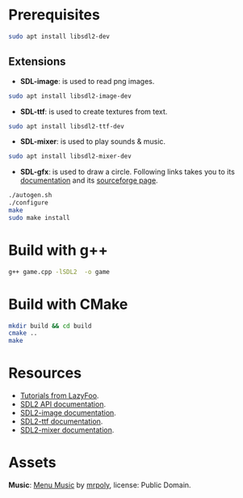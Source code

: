 # Prerequisites
```bash
sudo apt install libsdl2-dev
```

## Extensions
- **SDL-image**: is used to read png images.

```bash
sudo apt install libsdl2-image-dev
```
- **SDL-ttf**: is used to create textures from text.

```bash
sudo apt install libsdl2-ttf-dev
```
- **SDL-mixer**: is used to play sounds & music.

```bash
sudo apt install libsdl2-mixer-dev
```

- **SDL-gfx**: is used to draw a circle. Following links takes you to its [documentation][sdl-gfx-doc] and its [sourceforge page][sdl-gfx].

```bash
./autogen.sh
./configure
make
sudo make install
```

[sdl-gfx-doc]: https://www.ferzkopp.net/Software/SDL2_gfx/Docs/html/index.html
[sdl-gfx]: https://sourceforge.net/projects/sdl2gfx/files/

# Build with g++
```bash
g++ game.cpp -lSDL2  -o game
```

# Build with CMake
```bash
mkdir build && cd build
cmake ..
make
```

# Resources
- [Tutorials from LazyFoo][1].
- [SDL2 API documentation][2].
- [SDL2-image documentation][3].
- [SDL2-ttf documentation][4].
- [SDL2-mixer documentation][5].

[1]: https://lazyfoo.net/tutorials/SDL/
[2]: https://wiki.libsdl.org/CategoryAPI
[3]: https://www.libsdl.org/projects/SDL_image/docs/index.html
[4]: http://www.libsdl.org/projects/docs/SDL_ttf/SDL_ttf_toc.html
[5]: http://www.libsdl.org/projects/SDL_mixer/docs/SDL_mixer_toc.html

# Assets
**Music**: [Menu Music][music] by [mrpoly][author-music], license: Public Domain.

[music]: https://opengameart.org/content/menu-music
[author-music]: https://opengameart.org/users/mrpoly
